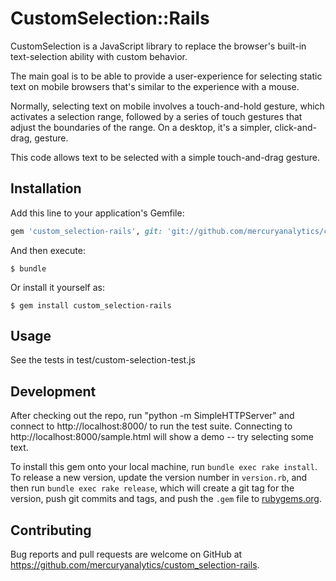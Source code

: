 # CustomSelection::Rails

CustomSelection is a JavaScript library to replace the browser's built-in text-selection ability with custom behavior.

The main goal is to be able to provide a user-experience for selecting static text on mobile browsers that's
similar to the experience with a mouse.

Normally, selecting text on mobile involves a touch-and-hold gesture, which activates a selection range, followed by
a series of touch gestures that adjust the boundaries of the range. On a desktop, it's a simpler, click-and-drag, gesture.

This code allows text to be selected with a simple touch-and-drag gesture.

## Installation

Add this line to your application's Gemfile:

```ruby
gem 'custom_selection-rails', git: 'git://github.com/mercuryanalytics/custom_selection-rails.git'
```

And then execute:

    $ bundle

Or install it yourself as:

    $ gem install custom_selection-rails

## Usage

See the tests in test/custom-selection-test.js

## Development

After checking out the repo, run "python -m SimpleHTTPServer" and connect to http://localhost:8000/ to run the test suite.
Connecting to http://localhost:8000/sample.html will show a demo -- try selecting some text.

To install this gem onto your local machine, run `bundle exec rake install`. To release a new version, update the version number in `version.rb`, and then run `bundle exec rake release`, which will create a git tag for the version, push git commits and tags, and push the `.gem` file to [rubygems.org](https://rubygems.org).

## Contributing

Bug reports and pull requests are welcome on GitHub at https://github.com/mercuryanalytics/custom_selection-rails.

